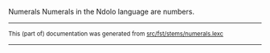 Numerals
Numerals in the Ndolo language are numbers.

* * *

<small>This (part of) documentation was generated from [src/fst/stems/numerals.lexc](https://github.com/giellalt/lang-ndl/blob/main/src/fst/stems/numerals.lexc)</small>

---

